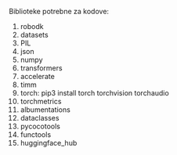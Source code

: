 Biblioteke potrebne za kodove:
1. robodk
2. datasets
3. PIL
4. json
5. numpy
6. transformers
7. accelerate
8. timm
10. torch: pip3 install torch torchvision torchaudio
11. torchmetrics
12. albumentations
13. dataclasses
14. pycocotools
15. functools
16. huggingface_hub

